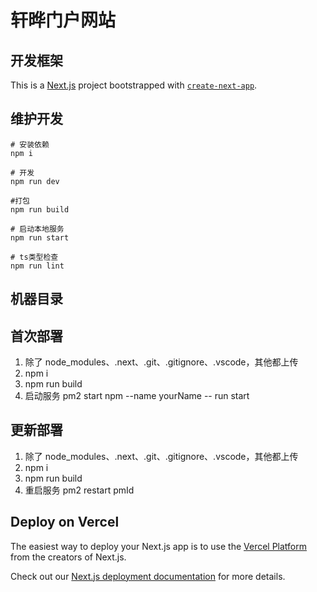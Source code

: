 # 轩晔门户网站

## 开发框架

This is a [Next.js](https://nextjs.org/) project bootstrapped with
[`create-next-app`](https://github.com/vercel/next.js/tree/canary/packages/create-next-app).

## 维护开发

```
# 安装依赖
npm i

# 开发
npm run dev

#打包
npm run build

# 启动本地服务
npm run start

# ts类型检查
npm run lint
```

## 机器目录

## 首次部署

1. 除了 node_modules、.next、.git、.gitignore、.vscode，其他都上传
2. npm i
3. npm run build
4. 启动服务 pm2 start npm --name yourName -- run start

## 更新部署

1. 除了 node_modules、.next、.git、.gitignore、.vscode，其他都上传
2. npm i
3. npm run build
4. 重启服务 pm2 restart pmId

## Deploy on Vercel

The easiest way to deploy your Next.js app is to use the [Vercel Platform](https://vercel.com/new?utm_medium=default-template&filter=next.js&utm_source=create-next-app&utm_campaign=create-next-app-readme) from the creators of Next.js.

Check out our [Next.js deployment documentation](https://nextjs.org/docs/deployment) for more details.
